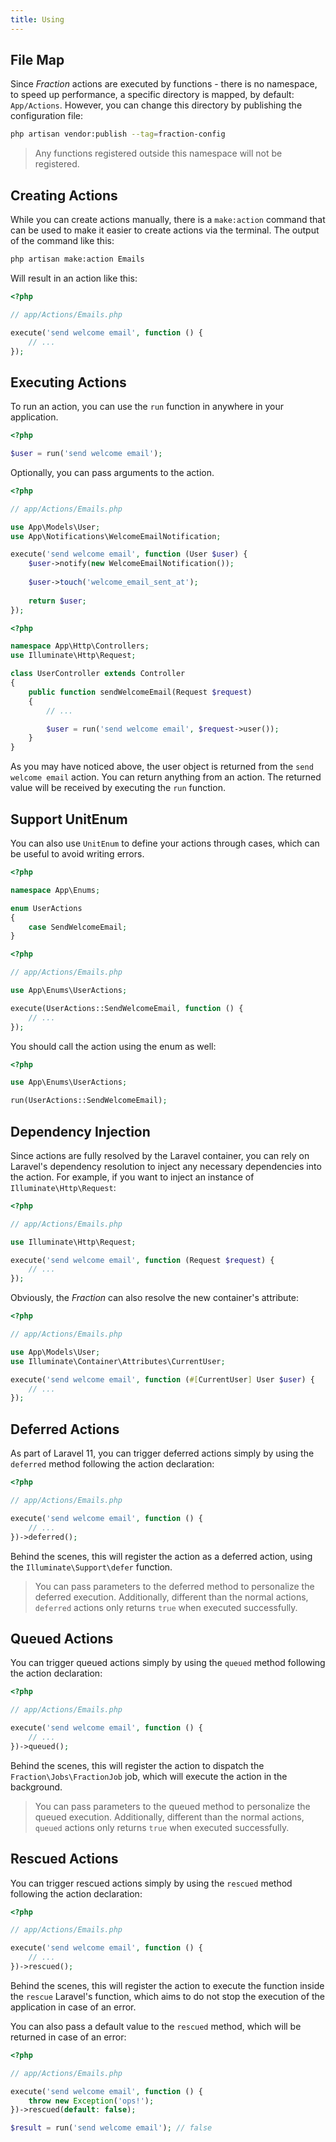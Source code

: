 ```yaml
---
title: Using
---
```


## File Map

Since _Fraction_ actions are executed by functions - there is no namespace, to speed up performance, a specific directory is mapped, by default: `App/Actions`. However, you can change this directory by publishing the configuration file:

```bash
php artisan vendor:publish --tag=fraction-config
```

> Any functions registered outside this namespace will not be registered.

## Creating Actions

While you can create actions manually, there is a `make:action` command that can be used to make it easier to create actions via the terminal. The output of the command like this:

```bash
php artisan make:action Emails
```
Will result in an action like this:

```php
<?php

// app/Actions/Emails.php

execute('send welcome email', function () {
    // ...
});
```

## Executing Actions

To run an action, you can use the `run` function in anywhere in your application.

```php
<?php

$user = run('send welcome email');
```

Optionally, you can pass arguments to the action.

```php
<?php

// app/Actions/Emails.php

use App\Models\User;
use App\Notifications\WelcomeEmailNotification;

execute('send welcome email', function (User $user) {
    $user->notify(new WelcomeEmailNotification());
    
    $user->touch('welcome_email_sent_at');
    
    return $user;
});
```

```php
<?php

namespace App\Http\Controllers;
use Illuminate\Http\Request;

class UserController extends Controller
{
    public function sendWelcomeEmail(Request $request)
    {
        // ...

        $user = run('send welcome email', $request->user());
    }
}
```

As you may have noticed above, the user object is returned from the `send welcome email` action. You can return anything from an action. The returned value will be received by executing the `run` function.

## Support UnitEnum

You can also use `UnitEnum` to define your actions through cases, which can be useful to avoid writing errors.

```php
<?php

namespace App\Enums;

enum UserActions
{
    case SendWelcomeEmail;
}
```

```php
<?php

// app/Actions/Emails.php

use App\Enums\UserActions;

execute(UserActions::SendWelcomeEmail, function () {
    // ...
});
```

You should call the action using the enum as well:

```php
<?php

use App\Enums\UserActions;

run(UserActions::SendWelcomeEmail);
```

## Dependency Injection

Since actions are fully resolved by the Laravel container, you can rely on Laravel's dependency resolution to inject any necessary dependencies into the action. For example, if you want to inject an instance of `Illuminate\Http\Request`:

```php
<?php

// app/Actions/Emails.php

use Illuminate\Http\Request;

execute('send welcome email', function (Request $request) {
    // ...
});
```

Obviously, the _Fraction_ can also resolve the new container's attribute:

```php
<?php

// app/Actions/Emails.php

use App\Models\User;
use Illuminate\Container\Attributes\CurrentUser;

execute('send welcome email', function (#[CurrentUser] User $user) {
    // ...
});
```

## Deferred Actions

As part of Laravel 11, you can trigger deferred actions simply by using the `deferred` method following the action declaration:

```php
<?php

// app/Actions/Emails.php

execute('send welcome email', function () {
    // ...
})->deferred();
```

Behind the scenes, this will register the action as a deferred action, using the `Illuminate\Support\defer` function.

> You can pass parameters to the deferred method to personalize the deferred execution. Additionally, different than the normal actions, `deferred` actions only returns `true` when executed successfully.

## Queued Actions

You can trigger queued actions simply by using the `queued` method following the action declaration:

```php
<?php

// app/Actions/Emails.php

execute('send welcome email', function () {
    // ...
})->queued();
```

Behind the scenes, this will register the action to dispatch the `Fraction\Jobs\FractionJob` job, which will execute the action in the background.

> You can pass parameters to the queued method to personalize the queued execution. Additionally, different than the normal actions, `queued` actions only returns `true` when executed successfully.

## Rescued Actions

You can trigger rescued actions simply by using the `rescued` method following the action declaration:

```php
<?php

// app/Actions/Emails.php

execute('send welcome email', function () {
    // ...
})->rescued();
```

Behind the scenes, this will register the action to execute the function inside the `rescue` Laravel's function, which aims to do not stop the execution of the application in case of an error.

You can also pass a default value to the `rescued` method, which will be returned in case of an error:

```php
<?php

// app/Actions/Emails.php

execute('send welcome email', function () {
    throw new Exception('ops!');
})->rescued(default: false);
```

```php
$result = run('send welcome email'); // false
```
